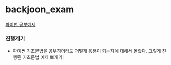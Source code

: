 ﻿# backjoon_exam
 
[파이썬 공부예제](https://www.acmicpc.net/step)

 ### 진행계기
 - 파이썬 기초문법을 공부하더라도 어떻게 응용이 되는지에 대해서 몰랐다.
 그렇게 진행된 기초문법 예제 뽀개기!
